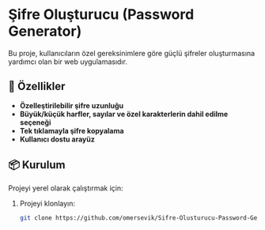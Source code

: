 # Şifre Oluşturucu (Password Generator)

Bu proje, kullanıcıların özel gereksinimlere göre güçlü şifreler oluşturmasına yardımcı olan bir web uygulamasıdır.

## 🚀 Özellikler

- **Özelleştirilebilir şifre uzunluğu**
- **Büyük/küçük harfler, sayılar ve özel karakterlerin dahil edilme seçeneği**
- **Tek tıklamayla şifre kopyalama**
- **Kullanıcı dostu arayüz**

## 📦 Kurulum

Projeyi yerel olarak çalıştırmak için:

1. Projeyi klonlayın:
   ```bash
   git clone https://github.com/omersevik/Sifre-Olusturucu-Password-Generator.git
